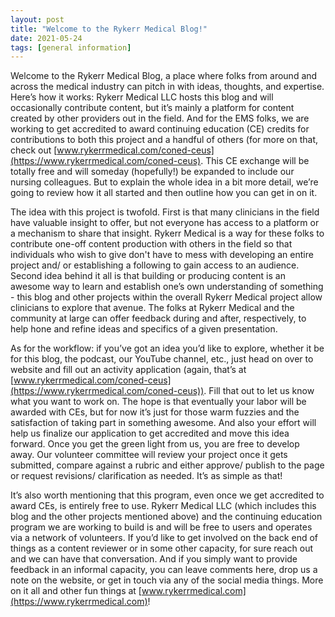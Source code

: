 ```yaml
---
layout: post
title: "Welcome to the Rykerr Medical Blog!"
date: 2021-05-24
tags: [general information]
---
```

Welcome to the Rykerr Medical Blog, a place where folks from around and across the medical industry can pitch in with ideas, thoughts, and expertise.  Here’s how it works: Rykerr Medical LLC hosts this blog and will occasionally contribute content, but it’s mainly a platform for content created by other providers out in the field.  And for the EMS folks, we are working to get accredited to award continuing education (CE) credits for contributions to both this project and a handful of others (for more on that, check out [www.rykerrmedical.com/coned-ceus](https://www.rykerrmedical.com/coned-ceus).  This CE exchange will be totally free and will someday (hopefully!) be expanded to include our nursing colleagues.  But to explain the whole idea in a bit more detail, we’re going to review how it all started and then outline how you can get in on it.

The idea with this project is twofold. First is that many clinicians in the field have valuable insight to offer, but not everyone has access to a platform or a mechanism to share that insight.  Rykerr Medical is a way for these folks to contribute one-off content production with others in the field so that individuals who wish to give don't have to mess with developing an entire project and/ or establishing a following to gain access to an audience.  Second idea behind it all is that building or producing content is an awesome way to learn and establish one’s own understanding of something - this blog and other projects within the overall Rykerr Medical project allow clinicians to explore that avenue.  The folks at Rykerr Medical and the community at large can offer feedback during and after, respectively, to help hone and refine ideas and specifics of a given presentation.

As for the workflow: if you’ve got an idea you’d like to explore, whether it be for this blog, the podcast, our YouTube channel, etc., just head on over to website and fill out an activity application (again, that’s at [www.rykerrmedical.com/coned-ceus](https://www.rykerrmedical.com/coned-ceus)). Fill that out to let us know what you want to work on. The hope is that eventually your labor will be awarded with CEs, but for now it’s just for those warm fuzzies and the satisfaction of taking part in something awesome. And also your effort will help us finalize our application to get accredited and move this idea forward. Once you get the green light from us, you are free to develop away.  Our volunteer committee will review your project once it gets submitted, compare against a rubric and either approve/ publish to the page or request revisions/ clarification as needed.  It’s as simple as that! 

It’s also worth mentioning that this program, even once we get accredited to award CEs, is entirely free to use.  Rykerr Medical LLC (which includes this blog and the other projects mentioned above) and the continuing education program we are working to build is and will be free to users and operates via a network of volunteers.  If you’d like to get involved on the back end of things as a content reviewer or in some other capacity, for sure reach out and we can have that conversation. And if you simply want to provide feedback in an informal capacity, you can leave comments here, drop us a note on the website, or get in touch via any of the social media things.  More on it all and other fun things at [www.rykerrmedical.com](https://www.rykerrmedical.com)!

